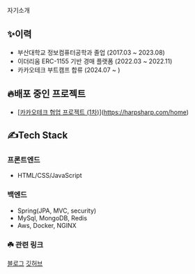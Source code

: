 자기소개

## ✨이력

- 부산대학교 정보컴퓨터공학과 졸업 (2017.03 ~ 2023.08)
- 이더리움 ERC-1155 기반 경매 플랫폼 (2022.03 ~ 2022.11)
- 카카오테크 부트캠프 합류 (2024.07 ~ )

## 🔥배포 중인 프로젝트

- [[카카오테크 협업 프로젝트 (1차)](https://harpsharp.com/home)](https://harpsharp.com/home)

## ✍️Tech Stack

### 프론트엔드

- HTML/CSS/JavaScript

### 백엔드

- Spring(JPA, MVC, security)
- MySql, MongoDB, Redis
- Aws, Docker, NGINX

### ☘️ 관련 링크
[블로그](https://velog.io/@mng051/posts)
[깃허브](https://github.com/mng990)